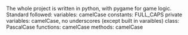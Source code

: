 The whole project is written in python, with pygame for game logic.
Standard followed: 
	variables: camelCase
  constants: FULL_CAPS
  private variables: camelCase, no underscores (except built in varaibles)
  class: PascalCase
  functions: camelCase
  methods: camelCase
